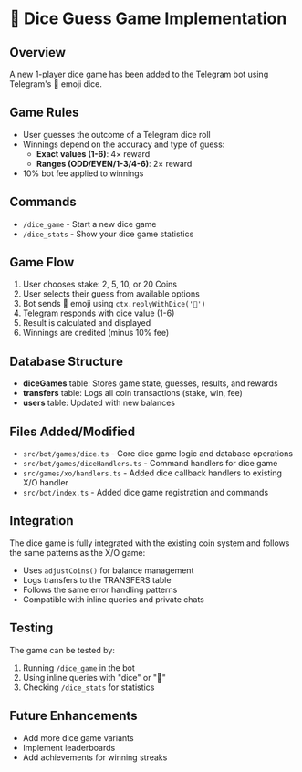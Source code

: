 # 🎲 Dice Guess Game Implementation

## Overview

A new 1-player dice game has been added to the Telegram bot using Telegram's 🎲 emoji dice.

## Game Rules

- User guesses the outcome of a Telegram dice roll
- Winnings depend on the accuracy and type of guess:
  - **Exact values (1-6)**: 4× reward
  - **Ranges (ODD/EVEN/1-3/4-6)**: 2× reward
- 10% bot fee applied to winnings

## Commands

- `/dice_game` - Start a new dice game
- `/dice_stats` - Show your dice game statistics

## Game Flow

1. User chooses stake: 2, 5, 10, or 20 Coins
2. User selects their guess from available options
3. Bot sends 🎲 emoji using `ctx.replyWithDice('🎲')`
4. Telegram responds with dice value (1-6)
5. Result is calculated and displayed
6. Winnings are credited (minus 10% fee)

## Database Structure

- **diceGames** table: Stores game state, guesses, results, and rewards
- **transfers** table: Logs all coin transactions (stake, win, fee)
- **users** table: Updated with new balances

## Files Added/Modified

- `src/bot/games/dice.ts` - Core dice game logic and database operations
- `src/bot/games/diceHandlers.ts` - Command handlers for dice game
- `src/games/xo/handlers.ts` - Added dice callback handlers to existing X/O handler
- `src/bot/index.ts` - Added dice game registration and commands

## Integration

The dice game is fully integrated with the existing coin system and follows the same patterns as the X/O game:

- Uses `adjustCoins()` for balance management
- Logs transfers to the TRANSFERS table
- Follows the same error handling patterns
- Compatible with inline queries and private chats

## Testing

The game can be tested by:

1. Running `/dice_game` in the bot
2. Using inline queries with "dice" or "🎲"
3. Checking `/dice_stats` for statistics

## Future Enhancements

- Add more dice game variants
- Implement leaderboards
- Add achievements for winning streaks
